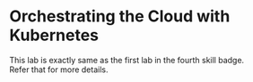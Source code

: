 # Orchestrating the Cloud with Kubernetes

This lab is exactly same as the first lab in the fourth skill badge.                                                                                                      
Refer that for more details.
